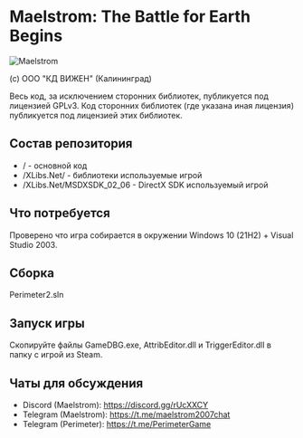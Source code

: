 # Maelstrom: The Battle for Earth Begins

![Maelstrom](https://cdn.cloudflare.steamstatic.com/steam/apps/11560/header.jpg?t=1625754149)

(с) ООО "КД ВИЖЕН" (Калининград)

Весь код, за исключением сторонних библиотек, публикуется под лицензией GPLv3. Код сторонних библиотек (где указана иная лицензия) публикуется под лицензией этих библиотек.

## Состав репозитория

* / - основной код
* /XLibs.Net/ - библиотеки используемые игрой
* /XLibs.Net/MSDXSDK_02_06 - DirectX SDK используемый игрой

## Что потребуется

Проверено что игра собирается в окружении Windows 10 (21H2) + Visual Studio 2003.

## Сборка

Perimeter2.sln

## Запуск игры
Скопируйте файлы GameDBG.exe, AttribEditor.dll и TriggerEditor.dll в папку с игрой из Steam.

## Чаты для обсуждения
* Discord (Maelstrom): https://discord.gg/rUcXXCY
* Telegram (Maelstrom): https://t.me/maelstrom2007chat
* Telegram (Perimeter): https://t.me/PerimeterGame
